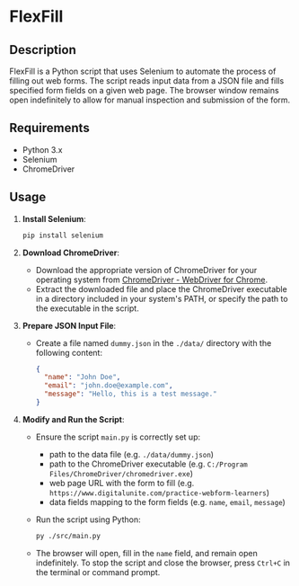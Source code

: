 # FlexFill

## Description
FlexFill is a Python script that uses Selenium to automate the process of filling out web forms. The script reads input data from a JSON file and fills specified form fields on a given web page. The browser window remains open indefinitely to allow for manual inspection and submission of the form.

## Requirements
- Python 3.x
- Selenium
- ChromeDriver

## Usage
1. **Install Selenium**:
    ```bash
    pip install selenium
    ```

2. **Download ChromeDriver**:
    - Download the appropriate version of ChromeDriver for your operating system from [ChromeDriver - WebDriver for Chrome](https://sites.google.com/chromium.org/driver/downloads).
    - Extract the downloaded file and place the ChromeDriver executable in a directory included in your system's PATH, or specify the path to the executable in the script.

3. **Prepare JSON Input File**:
    - Create a file named `dummy.json` in the `./data/` directory with the following content:
        ```json
        {
          "name": "John Doe",
          "email": "john.doe@example.com",
          "message": "Hello, this is a test message."
        }
        ```

4. **Modify and Run the Script**:
    - Ensure the script `main.py` is correctly set up:
        - path to the data file (e.g. `./data/dummy.json`)
        - path to the ChromeDriver executable (e.g. `C:/Program Files/ChromeDriver/chromedriver.exe`)
        - web page URL with the form to fill (e.g. `https://www.digitalunite.com/practice-webform-learners`)
        - data fields mapping to the form fields (e.g. `name`, `email`, `message`)

    - Run the script using Python:
        ```bash
        py ./src/main.py
        ```

    - The browser will open, fill in the `name` field, and remain open indefinitely. To stop the script and close the browser, press `Ctrl+C` in the terminal or command prompt.
